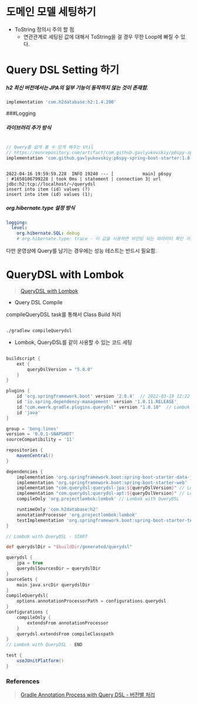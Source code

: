 # 도메인 모델 세팅하기 

- ToString 정의시 주의 할 점 
  - 연관관계로 세팅된 값에 대해서 ToString을 걸 경우 무한 Loop에 빠질 수 있다. 


# Query DSL Setting 하기 

##### h2 최신 버전에서는 JPA의 일부 기능이 동작하지 않는 것이 존재함. 

```groovy
implementation 'com.h2database:h2:1.4.200'
```

###Logging

##### 라이브러리 추가 방식 
  
```groovy

// Query를 쉽게 볼 수 있게 해주는 Util
// https://mvnrepository.com/artifact/com.github.gavlyukovskiy/p6spy-spring-boot-starter
implementation 'com.github.gavlyukovskiy:p6spy-spring-boot-starter:1.8.0'

```

```shell

2022-04-16 19:59:59.228  INFO 19240 --- [           main] p6spy                                    : #1650106799228 | took 0ms | statement | connection 3| url jdbc:h2:tcp://localhost/~/querydsl
insert into item (id) values (?)
insert into item (id) values (1);

```

##### org.hibernate.type 설정 방식 

```yaml
logging:
  level:
    org.hibernate.SQL: debug
    # org.hibernate.type: trace - 이 값을 사용하면 바인딩 되는 파라미터 확인 가능

```

다만 운영상에 Query를 남기는 경우에는 성능 테스트는 반드시 필요함. 

# QueryDSL with Lombok 

> [QueryDSL with Lombok](https://jaime-note.tistory.com/67)

- Query DSL Compile 

compileQueryDSL task를 통해서 Class Build 처리 

```shell

./gradlew compileQuerydsl

```

- Lombok, QueryDSL를 같이 사용할 수 있는 코드 세팅 

```groovy

buildscript {
    ext {
        queryDslVersion = "5.0.0"
    }
}

plugins {
    id 'org.springframework.boot' version '2.6.4'  // 2022-03-19 12:22 기준 Spring Version
    id 'io.spring.dependency-management' version '1.0.11.RELEASE'
    id "com.ewerk.gradle.plugins.querydsl" version "1.0.10"  // Lombok with QueryDSL
    id 'java'
}

group = 'bong.lines'
version = '0.0.1-SNAPSHOT'
sourceCompatibility = '11'

repositories {
    mavenCentral()
}

dependencies {
    implementation 'org.springframework.boot:spring-boot-starter-data-jpa'
    implementation 'org.springframework.boot:spring-boot-starter-web'
    implementation "com.querydsl:querydsl-jpa:${queryDslVersion}" // Lombok with QueryDSL
    implementation "com.querydsl:querydsl-apt:${queryDslVersion}" // Lombok with QueryDSL
    compileOnly 'org.projectlombok:lombok' // Lombok with QueryDSL

    runtimeOnly 'com.h2database:h2'
    annotationProcessor 'org.projectlombok:lombok'
    testImplementation 'org.springframework.boot:spring-boot-starter-test'
}

// Lombok with QueryDSL - START

def querydslDir = "$buildDir/generated/querydsl"

querydsl {
    jpa = true
    querydslSourcesDir = querydslDir
}
sourceSets {
    main.java.srcDir querydslDir
}
compileQuerydsl{
    options.annotationProcessorPath = configurations.querydsl
}
configurations {
    compileOnly {
        extendsFrom annotationProcessor
    }
    querydsl.extendsFrom compileClasspath
}
// Lombok with QueryDSL - END

test {
    useJUnitPlatform()
}

```

### References 

> [Gradle Annotation Process with Query DSL - 버전별 처리](http://honeymon.io/tech/2020/07/09/gradle-annotation-processor-with-querydsl.html)